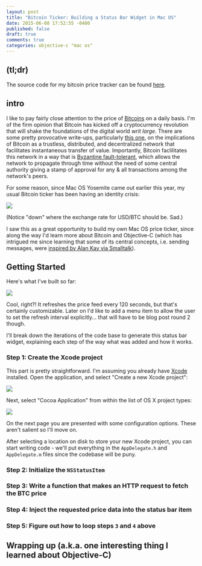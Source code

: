```yaml
---
layout: post
title: "Bitcoin Ticker: Building a Status Bar Widget in Mac OS"
date: 2015-06-08 17:52:55 -0400
published: false
draft: true
comments: true
categories: objective-c "mac os"
---
```

## (tl;dr)<a name="tldr"></a>
The source code for my bitcoin price tracker can be found [here]().

## intro
I like to pay fairly close attention to the price of [Bitcoins](http://www.coindesk.com/information/what-is-bitcoin/) on a daily basis. I'm of the firm opinion that Bitcoin has kicked off a cryptocurrency revolution that will shake the foundations of the digital world *writ large*. There are some pretty provocative write-ups, particularly [this one](http://startupboy.com/2014/04/01/the-fifth-protocol/), on the implications of Bitcoin as a trustless, distributed, and decentralized network that facilitates instantaneous transfer of value. Importantly, Bitcoin faclilitates this network in a way that is [Byzantine fault-tolerant](https://bitcointalk.org/oldSiteFiles/byzantine.html), which allows the network to propagate through time without the need of some central authority giving a stamp of approval for any & all transactions among the network's peers.

For some reason, since Mac OS Yosemite came out earlier this year, my usual Bitcoin ticker has been having an identity crisis:

![](http://cl.ly/image/0J2X1d3x2A0E/Image%202015-06-08%20at%206.29.07%20PM.png)

(Notice "down" where the exchange rate for USD/BTC should be. Sad.)

I saw this as a great opportunity to build my own Mac OS price ticker, since along the way I'd learn more about Bitcoin and Objective-C (which has intrigued me since learning that some of its central concepts, i.e. sending messages, were [inspired by Alan Kay via Smalltalk](http://mythz.servicestack.net/blog/2013/02/27/the-deep-insights-of-alan-kay/)).

## Getting Started

Here's what I've built so far:

![](http://cl.ly/image/2V2x3q1H043t/Image%202015-06-16%20at%207.31.44%20PM.png)

Cool, right?! It refreshes the price feed every 120 seconds, but that's certainly customizable. Later on I'd like to add a menu item to allow the user to set the refresh interval explicitly... that will have to be blog post round 2 though.

I'll break down the iterations of the code base to generate this status bar widget, explaining each step of the way what was added and how it works.

### Step 1: Create the Xcode project

This part is pretty straightforward. I'm assuming you already have [Xcode](https://developer.apple.com/xcode/downloads/) installed. Open the application, and select "Create a new Xcode project":

![](http://cl.ly/image/3Y0N0O3U3N3T/Image%202015-06-25%20at%2011.46.10%20AM.png)

Next, select "Cocoa Application" from within the list of OS X project types:

![](http://cl.ly/image/0p2B080d3g32/Image%202015-06-25%20at%2011.49.30%20AM.png)

On the next page you are presented with some configuration options. These aren't salient so I'll move on.

After selecting a location on disk to store your new Xcode project, you can start writing code - we'll put everything in the `AppDelegate.h` and `AppDelegate.m` files since the codebase will be puny.

### Step 2: Initialize the `NSStatusItem`


### Step 3: Write a function that makes an HTTP request to fetch the BTC price
### Step 4: Inject the requested price data into the status bar item
### Step 5: Figure out how to loop steps `3` and `4` above

## Wrapping up (a.k.a. one interesting thing I learned about Objective-C)
